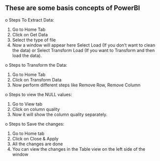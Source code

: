 ## These are some basis concepts of PowerBI ##

o Steps To Extract Data: 
1. Go to Home Tab  
2. Click on Get Data 
3. Select the type of file 
4. Now a window will appear here Select Load (If you don’t want to 
clean the data) or Select Transform Load (If you want to 
Transform and then load the data). 

o Steps to Transform the Data: 
1. Go to Home Tab 
2. Click on Transform Data 
3. Now perform different steps like Remove Row, Remove Column 

o Steps to view the NULL values: 
1. Go to View tab  
2. Click on column quality  
3. Now it will show the column quality separately. 

o Steps to Save the changes: 
1. Go to Home tab 
2. Click on Close & Apply 
3. All the changes are done 
4. You can view the changes in the Table view on the left side of the window
